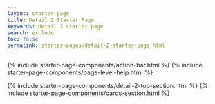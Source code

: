 ```yaml
---
layout: starter-page
title: Detail 2 Starter Page
keywords: detail 2 starter page
search: exclude
toc: false
permalink: starter-pages/detail-2-starter-page.html
---
```


{% include starter-page-components/action-bar.html %}
{% include starter-page-components/page-level-help.html %}
<div class="fd-page__content">
    {% include starter-page-components/detail-2-top-section.html %}
    {% include starter-page-components/cards-section.html %}
</div>
